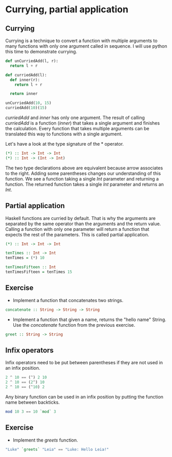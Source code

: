 # Currying, partial application

## Currying

Currying is a technique to convert a function with multiple arguments to many
functions with only one argument called in sequence.  I will use python this
time to demonstrate currying.

``` python
def unCurriedAdd(l, r):
  return l + r

def curriedAdd(l):
  def inner(r):
    return l + r

  return inner

unCurriedAdd(10, 15)
curriedAdd(10)(15)
```

*curriedAdd* and *inner* has only one argument.  The result of calling
*curriedAdd* is a function (*inner*) that takes a single argument and finishes
the calculation.  Every function that takes multiple arguments can be translated
this way to functions with a single argument.

Let's have a look at the type signature of the * operator.

``` haskell
(*) :: Int -> Int -> Int
(*) :: Int -> (Int -> Int)
```

The two type declarations above are equivalent because arrow associates to the
right.  Adding some parentheses changes our understanding of this function.  We
see a function taking a single *Int* parameter and returning a function.  The
returned function takes a single *Int* parameter and returns an *Int*.

## Partial application

Haskell functions are curried by default.  That is why the arguments are
separated by the same operator than the arguments and the return value.  Calling
a function with only one parameter will return a function that expects the rest
of the parameters.  This is called partial application.

``` haskell
(*) :: Int -> Int -> Int

tenTimes :: Int -> Int
tenTimes = (*) 10

tenTimesFifteen :: Int
tenTimesFifteen = tenTimes 15
```

## Exercise
 * Implement a function that concatenates two strings.

``` haskell
concatenate :: String -> String -> String
```

 * Implement a function that given a name, returns the "hello name" String.
   Use the *concatenate* function from the previous exercise.

``` haskell
greet :: String -> String
```

## Infix operators

Infix operators need to be put between parentheses if they are not used in an
infix position.

``` haskell
2 ^ 10 == (^) 2 10
2 ^ 10 == (2^) 10
2 ^ 10 == (^10) 2
```

Any binary function can be used in an infix position by putting the function
name between backticks.

``` haskell
mod 10 3 == 10 `mod` 3
```

## Exercise
 * Implement the *greets* function.

```haskell
"Luke" `greets` "Leia" == "Luke: Hello Leia!"
```
